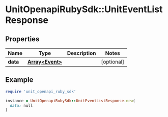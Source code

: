 # UnitOpenapiRubySdk::UnitEventListResponse

## Properties

| Name | Type | Description | Notes |
| ---- | ---- | ----------- | ----- |
| **data** | [**Array&lt;Event&gt;**](Event.md) |  | [optional] |

## Example

```ruby
require 'unit_openapi_ruby_sdk'

instance = UnitOpenapiRubySdk::UnitEventListResponse.new(
  data: null
)
```

